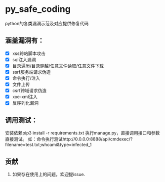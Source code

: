 # py_safe_coding
python的各类漏洞示范及对应提供修复代码

## 涵盖漏洞有：

- [x] xss跨站脚本攻击
- [x] sql注入漏洞
- [x] 目录遍历/目录穿越/任意文件读取/任意文件下载
- [x] ssrf服务端请求伪造
- [x] 命令执行/注入
- [x] 文件上传
- [x] csrf跨域请求伪造
- [x] xxe-xml注入
- [x] 反序列化漏洞

## 调用测试：
安装依赖pip3 install -r requirements.txt
执行manage.py，直接调用接口和参数直接测试。
如：命令执行测试http://0.0.0.0:8888/api/cmdexec/?filename=test.txt;whoami&type=infected_1

## 贡献
1. 如果存在使用上的问题，欢迎提issue.